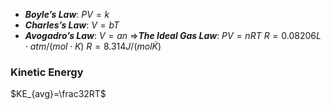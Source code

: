 - ***Boyle’s Law***: $PV = k$
- ***Charles’s Law***: $V=bT$
- ***Avogadro’s Law***: $V=an$
=>***The Ideal Gas Law***: $PV=nRT$
$R = 0.08206 L\cdot atm/(mol\cdot K)$
$R = 8.314J/(mol\dot K)$

### Kinetic Energy
$KE_{avg}=\frac32RT$
